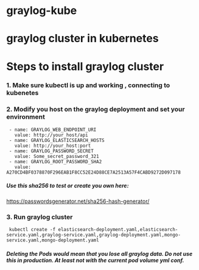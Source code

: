 # graylog-kube
# graylog cluster in kubernetes
# Steps to install graylog cluster 

### 1. Make sure kubectl is up and working , connecting to kubenetes

### 2. Modify you host on the graylog deployment and set your environment
```
 - name: GRAYLOG_WEB_ENDPOINT_URI
   value: http://your_host/api
 - name: GRAYLOG_ELASTICSEARCH_HOSTS
   value: http://your_host:port  
 - name: GRAYLOG_PASSWORD_SECRET
   value: Some_secret_password_321
 - name: GRAYLOG_ROOT_PASSWORD_SHA2
   value: A270CD4BF0378870F296EAB1F8CC52E24D88CE7A2513A57F4CABD9272D097178
```

##### Use this sha256 to test or create you own here:
https://passwordsgenerator.net/sha256-hash-generator/

### 3. Run graylog cluster 
```
 kubectl create -f elasticsearch-deployment.yaml,elasticsearch-service.yaml,graylog-service.yaml,graylog-deployment.yaml,mongo-service.yaml,mongo-deployment.yaml
```

##### Deleting the Pods would mean that you lose all graylog data. Do not use this in production. At least not with the current pod volume yml conf.

